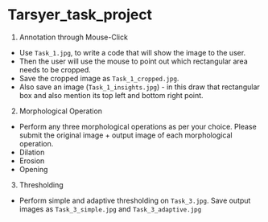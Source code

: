 # Tarsyer_task_project
1) Annotation through Mouse-Click

- Use `Task_1.jpg`, to write a code that will show the image to the user.
- Then the user will use the mouse to point out which rectangular area needs to be cropped.
- Save the cropped image as `Task_1_cropped.jpg`.
- Also save an image (`Task_1_insights.jpg`) - in this draw that rectangular box and also mention its top left and bottom right point.

2) Morphological Operation

- Perform any three morphological operations as per your choice. Please submit the original image + output image of each morphological operation.
- Dilation
- Erosion
- Opening

3) Thresholding

- Perform simple and adaptive thresholding on `Task_3.jpg`. Save output images as `Task_3_simple.jpg` and `Task_3_adaptive.jpg`
